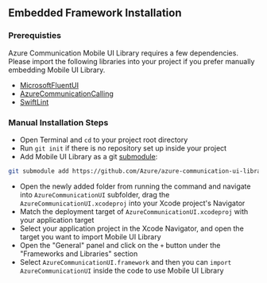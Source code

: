 ## Embedded Framework Installation

### Prerequisties

Azure Communication Mobile UI Library requires a few dependencies. Please import the following libraries into your project if you prefer manually embedding Mobile UI Library.  

- [MicrosoftFluentUI](https://github.com/microsoft/fluentui-apple)  
- [AzureCommunicationCalling](https://github.com/Azure/azure-sdk-for-ios/tree/main/sdk/communication/AzureCommunicationCalling)
- [SwiftLint](https://github.com/realm/SwiftLint)

### Manual Installation Steps

- Open Terminal and `cd` to your project root directory
- Run `git init` if there is no repository set up inside your project
- Add Mobile UI Library as a git [submodule](https://git-scm.com/docs/git-submodule):

```bash
git submodule add https://github.com/Azure/azure-communication-ui-library-ios
```

- Open the newly added folder from running the command and navigate into `AzureCommunicationUI` subfolder, drag the `AzureCommunicationUI.xcodeproj` into your Xcode project's Navigator
- Match the deployment target of `AzureCommunicationUI.xcodeproj` with your application target
- Select your application project in the Xcode Navigator, and open the target you want to import Mobile UI Library
- Open the "General" panel and click on the `+` button under the "Frameworks and Libraries" section
- Select `AzureCommunicationUI.framework` and then you can `import AzureCommunicationUI` inside the code to use Mobile UI Library 
